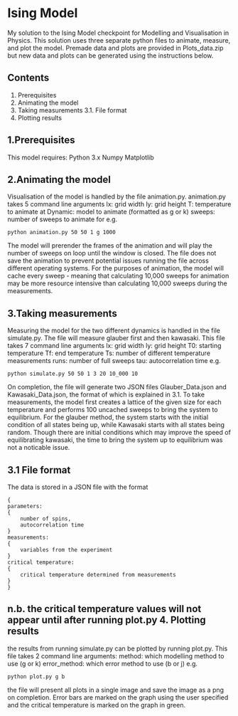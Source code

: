 Ising Model
===========
My solution to the Ising Model checkpoint for Modelling and Visualisation in Physics. This solution
uses three separate python files to animate, measure, and plot the model. Premade data and plots are provided in
Plots_data.zip but new data and plots can be generated using the instructions below.

Contents
------------
1. Prerequisites
2. Animating the model
3. Taking measurements
3.1. File format
4. Plotting results

1.Prerequisites
-------------
This model requires:
Python 3.x
Numpy
Matplotlib

2.Animating the model
-------------------
Visualisation of the model is handled by the file animation.py. animation.py takes 5 command line arguments
lx: grid width
ly: grid height
T: temperature to animate at
Dynamic: model to animate (formatted as g or k)
sweeps: number of sweeps to animate for
e.g.

`python animation.py 50 50 1 g 1000`

The model will prerender the frames of the animation and will play the number
of sweeps on loop until the window is closed. The file does not save the animation to prevent potential issues
running the file across different operating systems.
For the purposes of animation, the model will cache every sweep - meaning that calculating 10,000 
sweeps for animation may be more resource intensive than calculating 10,000 sweeps during the measurements.

3.Taking measurements
-------------------
Measuring the model for the two different dynamics is handled in the file simulate.py. The file will measure
glauber first and then kawasaki. This file takes 7 command line arguments
lx: grid width
ly: grid height
T0: starting temperature
Tf: end temperature
Ts: number of different temperature measurements
runs: number of full sweeps
tau: autocorrelation time
e.g.

`python simulate.py 50 50 1 3 20 10_000 10`

On completion, the file will generate two JSON files Glauber_Data.json and Kawasaki_Data.json, the format of
which is explained in 3.1. 
To take measurements, the model first creates a lattice of the given size for each temperature and performs 100
uncached sweeps to bring the system to equilibrium. For the glauber method, the system starts with the initial
condition of all states being up, while Kawasaki starts with all states being random. Though there are initial
conditions which may improve the speed of equilibrating kawasaki, the time to bring the system up to equilibrium
was not a noticable issue.

3.1 File format
---------------
The data is stored in a JSON file with the format
```
{
parameters:
{
	number of spins,
	autocorrelation time
}
measurements:
{
	variables from the experiment
}
critical temperature:
{
	critical temperature determined from measurements
}
}
```
n.b. the critical temperature values will not appear until after running plot.py
4. Plotting results
-------------------
the results from running simulate.py can be plotted by running plot.py. This file takes 2 command line arguments:
method: which modelling method to use (g or k)
error_method: which error method to use (b or j)
e.g.

`python plot.py g b`

the file will present all plots in a single image and save the image as a png on completion. Error bars are marked
on the graph using the user specified and the critical temperature is marked on the graph in green.